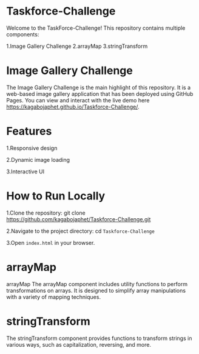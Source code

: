 # Taskforce-Challenge
Welcome to the TaskForce-Challenge! This repository contains multiple components:

1.Image Gallery Challenge
2.arrayMap
3.stringTransform

# Image Gallery Challenge
The Image Gallery Challenge is the main highlight of this repository. It is a web-based image gallery application that has been deployed using GitHub Pages. You can view and interact with the live demo here https://kagabojaphet.github.io/Taskforce-Challenge/.

# Features
1.Responsive design

2.Dynamic image loading

3.Interactive UI

# How to Run Locally
1.Clone the repository:
git clone https://github.com/kagabojaphet/Taskforce-Challenge.git

2.Navigate to the project directory:
cd `Taskforce-Challenge`

3.Open `index.html` in your browser.

# arrayMap
arrayMap
The arrayMap component includes utility functions to perform transformations on arrays. It is designed to simplify array manipulations with a variety of mapping techniques.

# stringTransform
The stringTransform component provides functions to transform strings in various ways, such as capitalization, reversing, and more.
